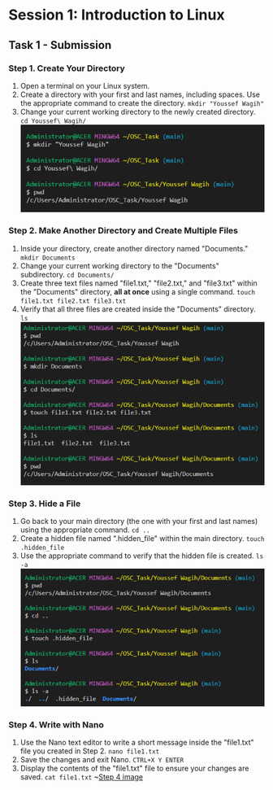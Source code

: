 # Session 1: Introduction to Linux

## Task 1 - Submission

### Step 1. Create Your Directory

1. Open a terminal on your Linux system.
2. Create a directory with your first and last names, including spaces. Use the appropriate command to create the directory. ``` mkdir "Youssef Wagih" ```
3. Change your current working directory to the newly created directory. ``` cd Youssef\ Wagih/ ```
![Step 1 image](Session1_Step1.png)

### Step 2. Make Another Directory and Create Multiple Files

1. Inside your directory, create another directory named "Documents." ``` mkdir Documents ```
2. Change your current working directory to the "Documents" subdirectory. ``` cd Documents/ ```
3. Create three text files named "file1.txt," "file2.txt," and "file3.txt" within the "Documents" directory, **all at once** using a single command. ``` touch file1.txt file2.txt file3.txt ```
4. Verify that all three files are created inside the "Documents" directory. ``` ls ```
 ![Step 2 image](Session1_Step2.png)



### Step 3. Hide a File

1. Go back to your main directory (the one with your first and last names) using the appropriate command. ``` cd .. ```
2. Create a hidden file named ".hidden_file" within the main directory. ``` touch .hidden_file ```
3. Use the appropriate command to verify that the hidden file is created. ``` ls -a ```
![Step 3 image](Session1_Step3.png)

### Step 4. Write with Nano

1. Use the Nano text editor to write a short message inside the "file1.txt" file you created in Step 2. ``` nano file1.txt ```
2. Save the changes and exit Nano. ``` CTRL+X Y ENTER ```
3. Display the contents of the "file1.txt" file to ensure your changes are saved. ``` cat file1.txt ```
   ~[Step 4 image](Session1_Step4.png)
